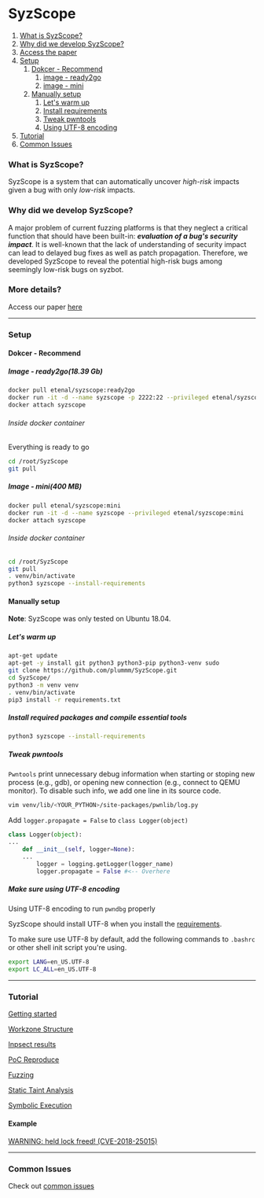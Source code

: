 

# SyzScope

1. [What is SyzScope?](#What_is_SyzScope)
2. [Why did we develop SyzScope?](#Why_did_we_develop_SyzScope)
3. [Access the paper](#access_the_paper)
4. [Setup](#Setup)
	1. [Dokcer - Recommend](#Dokcer)
		1. [image - ready2go](#Dokcer_ready2go)
		2. [image - mini](#Dokcer_mini)
	2. [Manually setup](#Manually_setup)
		1. [Let's warm up](#warm_up)
		2. [Install requirements](#install_requirements)
		3. [Tweak pwntools](#Tweak_pwntools)
		4. [Using UTF-8 encoding](#Using_UTF_8_encoding)
5. [Tutorial](#tutorial)
6. [Common Issues](#common_issues)

### What is SyzScope?

<a name="What_is_SyzScope"></a>

SyzScope is a system that can automatically uncover *high-risk* impacts given a bug with only *low-risk* impacts.

### Why did we develop SyzScope?

<a name="Why_did_we_develop_SyzScope"></a>

A major problem of current fuzzing platforms is that they neglect a critical function that should have been built-in: ***evaluation of a bug's security impact***. It is well-known that the lack of understanding of security impact can lead to delayed bug fixes as well as patch propagation. Therefore, we developed SyzScope to reveal the potential high-risk bugs among seemingly low-risk bugs on syzbot.

### More details?

<a name="access_the_paper"></a>

Access our paper [here](tutorial/resource/SyzScope-final.pdf)

------

### Setup

<a name="Setup"></a>



#### Dokcer - Recommend 

<a name="Dokcer"></a>

##### Image - ready2go(18.39 Gb)

<a name="Dokcer_ready2go"></a>

```bash
docker pull etenal/syzscope:ready2go
docker run -it -d --name syzscope -p 2222:22 --privileged etenal/syzscope:ready2go
docker attach syzscope
```



###### Inside docker container

Everything is ready to go

```bash
cd /root/SyzScope
git pull
```



##### Image - mini(400 MB)

<a name="Dokcer_mini"></a>

```bash
docker pull etenal/syzscope:mini
docker run -it -d --name syzscope --privileged etenal/syzscope:mini
docker attach syzscope
```



###### Inside docker container

```bash
cd /root/SyzScope
git pull
. venv/bin/activate
python3 syzscope --install-requirements
```



#### Manually setup

<a name="Manually_setup"></a>

**Note**: SyzScope was only tested on Ubuntu 18.04.



##### Let's warm up

<a name="warm_up"></a>

```bash
apt-get update
apt-get -y install git python3 python3-pip python3-venv sudo
git clone https://github.com/plummm/SyzScope.git
cd SyzScope/
python3 -m venv venv
. venv/bin/activate
pip3 install -r requirements.txt
```

##### Install required packages and compile essential tools

<a name="install_requirements"></a>

```bash
python3 syzscope --install-requirements
```



##### Tweak pwntools

<a name="Tweak_pwntools"></a>

`Pwntools` print unnecessary debug information when starting or stoping new process (e.g., gdb), or opening new connection (e.g., connect to QEMU monitor). To disable such info, we add one line in its source code.

```bash
vim venv/lib/<YOUR_PYTHON>/site-packages/pwnlib/log.py
```



Add `logger.propagate = False` to `class Logger(object)`

```python
class Logger(object):
...
	def __init__(self, logger=None):
	...
		logger = logging.getLogger(logger_name)
		logger.propagate = False #<-- Overhere
```



##### Make sure using UTF-8 encoding

<a name="Using_UTF_8_encoding"></a>

Using UTF-8 encoding to run `pwndbg` properly

SyzScope should install UTF-8 when you install the [requirements](#install_requirements).

To make sure use UTF-8 by default, add the following commands to `.bashrc` or other shell init script you're using.

```bash
export LANG=en_US.UTF-8
export LC_ALL=en_US.UTF-8
```



------

### Tutorial

<a name="tutorial"></a>

[Getting started](tutorial/Getting_started.md)

[Workzone Structure](tutorial/workzone_structure.md)

[Inpsect results](tutorial/inspect_results.md)

[PoC Reproduce](tutorial/poc_repro.md)

[Fuzzing](tutorial/fuzzing.md)

[Static Taint Analysis](tutorial/static_taint_analysis.md)

[Symbolic Execution](tutorial/sym_exec.md)



#### Example

[WARNING: held lock freed! (CVE-2018-25015)](tutorial/examples/WARNING_held_lock_freed.md)



------

### Common Issues

<a name="common_issues"></a>

Check out [common issues](tutorial/common_issues.md)

